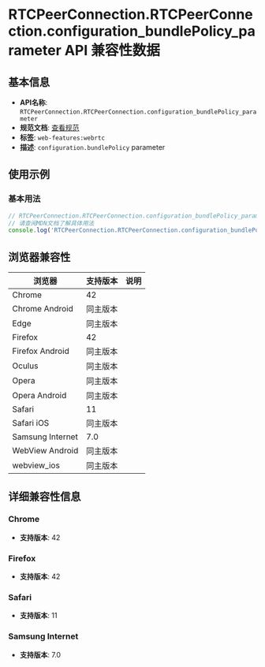 # RTCPeerConnection.RTCPeerConnection.configuration_bundlePolicy_parameter API 兼容性数据

## 基本信息

- **API名称**: `RTCPeerConnection.RTCPeerConnection.configuration_bundlePolicy_parameter`
- **规范文档**: [查看规范](https://w3c.github.io/webrtc-pc/#dom-rtcconfiguration-bundlepolicy)
- **标签**: `web-features:webrtc`
- **描述**: `configuration.bundlePolicy` parameter

## 使用示例

### 基本用法

```javascript
// RTCPeerConnection.RTCPeerConnection.configuration_bundlePolicy_parameter 使用示例
// 请查阅MDN文档了解具体用法
console.log('RTCPeerConnection.RTCPeerConnection.configuration_bundlePolicy_parameter API');
```

## 浏览器兼容性

| 浏览器 | 支持版本 | 说明 |
|--------|----------|------|
| Chrome | 42 |  |
| Chrome Android | 同主版本 |  |
| Edge | 同主版本 |  |
| Firefox | 42 |  |
| Firefox Android | 同主版本 |  |
| Oculus | 同主版本 |  |
| Opera | 同主版本 |  |
| Opera Android | 同主版本 |  |
| Safari | 11 |  |
| Safari iOS | 同主版本 |  |
| Samsung Internet | 7.0 |  |
| WebView Android | 同主版本 |  |
| webview_ios | 同主版本 |  |

## 详细兼容性信息

### Chrome

- **支持版本**: 42

### Firefox

- **支持版本**: 42

### Safari

- **支持版本**: 11

### Samsung Internet

- **支持版本**: 7.0

